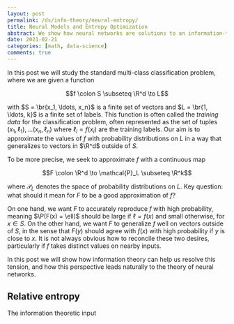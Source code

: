 ```yaml
---
layout: post
permalink: /ds/info-theory/neural-entropy/
title: Neural Models and Entropy Optimization
abstract: We show how neural networks are solutions to an information-theoretic variational principle.
date: 2021-02-21
categories: [math, data-science]
comments: true
---
```


In this post we will study the standard multi-class classification problem, where we are given a function

$$f \colon S \subseteq \R^d \to L$$

with $S = \br{x_1, \ldots, x_n}$ is a finite set of vectors and $L = \br{1, \ldots, k}$ is a finite set of labels.
This function is often called the _training data_ for the classification problem, often represented as the set of tuples $(x_1, \ell_1), \ldots (x_n, \ell_n)$ where $\ell_i = f(x_i)$ are the training labels.
Our aim is to approximate the values of $f$ with probability distributions on $L$ in a way that generalizes to vectors in $\R^d$ outside of $S$.

To be more precise, we seek to approximate $f$ with a continuous map

$$F \colon \R^d \to \mathcal{P}_L \subseteq \R^k$$

where $\mathcal{P}_L$ denotes the space of probability distributions on $L$.
Key question: what should it mean for $F$ to be a good approximation of $f$?

On one hand, we want $F$ to accurately reproduce $f$ with high probability, meaning $\P(F(x) = \ell)$ should be large if $\ell = f(x)$ and small otherwise, for $x \in S$.
On the other hand, we want $F$ to generalize $f$ well on vectors outside of $S$, in the sense that $F(y)$ should agree with $f(x)$ with high probability if $y$ is close to $x$.
It is not always obvious how to reconcile these two desires, particularly if $f$ takes distinct values on nearby inputs.

In this post we will show how information theory can help us resolve this tension, and how this perspective leads naturally to the theory of neural networks.

## Relative entropy

The information theoretic input
